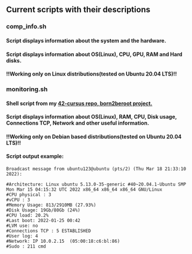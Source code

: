 ## Current scripts with their descriptions
### comp_info.sh 
#### Script displays information about the system and the hardware.
#### Script displays information about OS(Linux), CPU, GPU, RAM and Hard disks.
#### !!Working only on Linux distributions(tested on Ubuntu 20.04 LTS)!!
### monitoring.sh 
#### Shell script from my <a href="https://github.com/dpetrosy/42-cursus/tree/master/01_born2beroot">42-cursus repo, born2beroot project.</a>
#### Script displays information about OS(Linux), RAM, CPU, Disk usage, Connections TCP, Network and other useful information.
#### !!Working only on Debian based distributions(tested on Ubuntu 20.04 LTS)!!
#### Script output example:

    Broadcast message from ubuntu123@ubuntu (pts/2) (Thu Mar 18 21:33:10 2022):
    
    #Architecture: Linux ubuntu 5.13.0-35-generic #40~20.04.1-Ubuntu SMP Mon Mar 15 04:15:32 UTC 2022 x86_64 x86_64 x86_64 GNU/Linux
    #CPU physical : 3
    #vCPU : 3
    #Memory Usage: 813/2910MB (27.93%)
    #Disk Usage: 19Gb/80Gb (24%)
    #CPU load: 20.2%
    #Last boot: 2022-01-25 00:42
    #LVM use: no
    #Connections TCP : 5 ESTABLISHED
    #User log: 4
    #Network: IP 10.0.2.15  (05:00:18:c6:bl:86)
    #Sudo : 211 cmd
